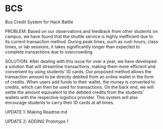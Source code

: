 # BCS
Bus Credit System for Hack Battle 

PROBLEM: Based on our observations and feedback from other students on campus, we have found that the shuttle service is highly inefficient due to its current transaction method. During peak times, such as rush hours, class times, or lab sessions, it takes significantly longer than expected to complete transactions due to overcrowding.

SOLUTION: After dealing with this issue for over a year, we have developed a solution that will streamline transactions, making them more efficient and convenient by using students' ID cards. Our proposed method allows the transaction amount to be directly debited from an online wallet in the form of credits. When users add funds to their wallet, the money is converted to credits, which can then be used for transactions. On the back end, we will settle the amount equivalent to the debited credits from the students' wallets with the respective logistics provider. This system will also encourage students to carry their ID cards at all times.


UPDATE 1:
Making Readme.md

UPDATE 2:
ADDING Prototype 1
